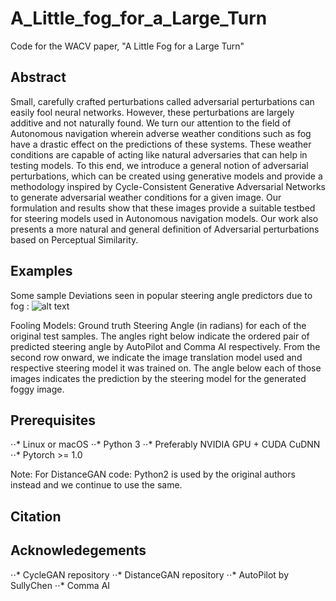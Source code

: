 # A_Little_fog_for_a_Large_Turn
Code for the WACV paper, "A Little Fog for a Large Turn"

## Abstract
Small, carefully crafted perturbations called adversarial perturbations can easily fool neural networks.
However, these perturbations are largely additive and not naturally found. We turn our attention to the field of Autonomous navigation wherein adverse weather conditions such as fog have a drastic effect on the predictions of these systems. These weather conditions are capable of acting like natural adversaries that can help in testing models.
To this end, we introduce a general notion of adversarial perturbations, which can be created using generative models and provide a methodology inspired by Cycle-Consistent Generative Adversarial Networks to generate adversarial weather conditions for a given image.
Our formulation and results show that these images provide a suitable testbed for steering models used in Autonomous navigation models. Our work also presents a more natural and general definition of Adversarial perturbations based on Perceptual Similarity.

## Examples
Some sample Deviations seen in popular steering angle predictors due to fog : 
![alt text](https://github.com/code-Assasin/A_Little_fog_for_a_Large_Turn/blob/master/images_readme/stack.png "Samples")

Fooling Models: Ground truth Steering Angle (in radians) for each of the original test samples. The angles right below indicate the ordered pair of predicted steering angle by AutoPilot and Comma AI respectively. From the second row onward, we indicate the image translation model used and respective steering model it was trained on. The angle below each of those images indicates the prediction by the steering model for the generated foggy image.

## Prerequisites 
⋅⋅* Linux or macOS
⋅⋅* Python 3
⋅⋅* Preferably NVIDIA GPU + CUDA CuDNN
⋅⋅* Pytorch >= 1.0

Note: For DistanceGAN code: Python2 is used by the original authors instead and we continue to use the same.


## Citation




## Acknowledegements
⋅⋅* CycleGAN repository
⋅⋅* DistanceGAN repository
⋅⋅* AutoPilot by SullyChen
⋅⋅* Comma AI 


